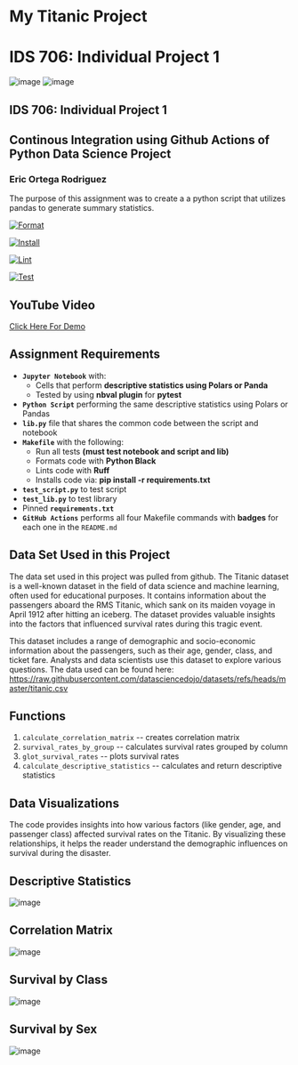 # My Titanic Project 
# IDS 706: Individual Project 1
![image](titanic.jpeg)
![image](titanic_ticket.webp)

## IDS 706: Individual Project 1
## Continous Integration using Github Actions of Python Data Science Project
### Eric Ortega Rodriguez

The purpose of this assignment was to create a a python script that utilizes pandas to generate summary statistics.

[![Format](https://github.com/nogibjj/Eric_Ortega_Rodriguez_Individual_Project_-1/actions/workflows/format.yml/badge.svg)](https://github.com/nogibjj/Eric_Ortega_Rodriguez_Individual_Project_-1/actions/workflows/format.yml)

[![Install](https://github.com/nogibjj/Eric_Ortega_Rodriguez_Individual_Project_-1/actions/workflows/install.yml/badge.svg)](https://github.com/nogibjj/Eric_Ortega_Rodriguez_Individual_Project_-1/actions/workflows/install.yml)

[![Lint](https://github.com/nogibjj/Eric_Ortega_Rodriguez_Individual_Project_-1/actions/workflows/lint.yml/badge.svg)](https://github.com/nogibjj/Eric_Ortega_Rodriguez_Individual_Project_-1/actions/workflows/lint.yml)

[![Test](https://github.com/nogibjj/Eric_Ortega_Rodriguez_Individual_Project_-1/actions/workflows/test.yml/badge.svg)](https://github.com/nogibjj/Eric_Ortega_Rodriguez_Individual_Project_-1/actions/workflows/test.yml)


## YouTube Video
[Click Here For Demo]()

## Assignment Requirements
* __`Jupyter Notebook`__ with:
  - Cells that perform __descriptive statistics using Polars or Panda__
  - Tested by using __nbval plugin__ for __pytest__
*	__`Python Script`__ performing the same descriptive statistics using Polars or Pandas
* __`lib.py`__ file that shares the common code between the script and notebook
* __`Makefile`__ with the following:
  - Run all tests __(must test notebook and script and lib)__
  - Formats code with __Python Black__
  - Lints code with __Ruff__
  - Installs code via:  __pip install -r requirements.txt__
*	__`test_script.py`__ to test script
*	__`test_lib.py`__ to test library
*	Pinned __`requirements.txt`__
*	__`GitHub Actions`__ performs all four Makefile commands with __badges__ for each one in the `README.md`



## Data Set Used in this Project
The data set used in this project was pulled from github. The Titanic dataset is a well-known dataset in the field of data science and machine learning, often used for educational purposes. It contains information about the passengers aboard the RMS Titanic, which sank on its maiden voyage in April 1912 after hitting an iceberg. The dataset provides valuable insights into the factors that influenced survival rates during this tragic event.

This dataset includes a range of demographic and socio-economic information about the passengers, such as their age, gender, class, and ticket fare. Analysts and data scientists use this dataset to explore various questions.
The data used can be found here: 
https://raw.githubusercontent.com/datasciencedojo/datasets/refs/heads/master/titanic.csv

## Functions

1. ```calculate_correlation_matrix``` -- creates correlation matrix
2. ```survival_rates_by_group``` -- calculates survival rates grouped by column
3. ```glot_survival_rates``` -- plots survival rates
4. ```calculate_descriptive_statistics``` -- calculates and return descriptive statistics

## Data Visualizations
The code provides insights into how various factors (like gender, age, and passenger class) affected survival rates on the Titanic. By visualizing these relationships, it helps the reader understand the demographic influences on survival during the disaster.
## Descriptive Statistics
![image](stats.png)
## Correlation Matrix
![image](correlation-matrix.png)
## Survival by Class
![image](survival_by_class.png)
## Survival by Sex
![image](survival_by_sex.png)


